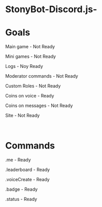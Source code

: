 # StonyBot-Discord.js-


<h1>Goals</h1>

Main game - Not Ready

Mini games - Not Ready

Logs - Noy Ready

Moderator commands - Not Ready 

Custom Roles - Not Ready

Coins on voice - Ready

Coins on messages - Not Ready

Site - Not Ready

<br>

<h1>Commands</h1>

.me - Ready

.leaderboard - Ready

.voiceCreate - Ready

.badge - Ready

.status - Ready

